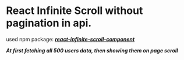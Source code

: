 # React Infinite Scroll without pagination in api.

 used npm package: _**[react-infinite-scroll-component](https://www.npmjs.com/package/react-infinite-scroll-component)**_ <br/>

_**At first fetching all 500 users data, then showing them on page scroll**_
